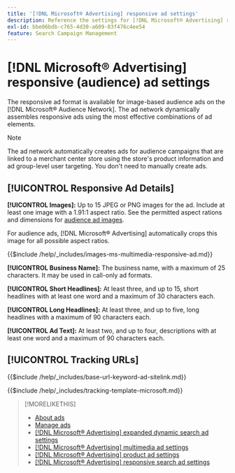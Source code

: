 ```yaml
---
title: '[!DNL Microsoft® Advertising] responsive ad settings'
description: Reference the settings for [!DNL Microsoft® Advertising] responsive ads.
exl-id: bbe06bdb-c765-4d30-a609-03f476c4ee54
feature: Search Campaign Management
---
```

# [!DNL Microsoft® Advertising] responsive (audience) ad settings

The responsive ad format is available for image-based audience ads on the [!DNL Microsoft® Audience Network]. The ad network dynamically assembles responsive ads using the most effective combinations of ad elements.

>[!NOTE]
>
>The ad network automatically creates ads for audience campaigns that are linked to a merchant center store using the store's product information and ad group-level user targeting. You don't need to manually create ads.

## [!UICONTROL Responsive Ad Details]

**[!UICONTROL Images]:** Up to 15 JPEG or PNG images for the ad. Include at least one image with a 1.91:1 aspect ratio. See the permitted aspect rations and dimensions for [audience ad images](https://help.ads.microsoft.com/#apex/ads/en/56912/0).

For audience ads, [!DNL Microsoft® Advertising] automatically crops this image for all possible aspect ratios.

<!-- Instructions -->

{{$include /help/_includes/images-ms-multimedia-responsive-ad.md}}

**[!UICONTROL Business Name]:** The business name, with a maximum of 25 characters. It may be used in call-only ad formats.

**[!UICONTROL Short Headlines]:** At least three, and up to 15, short headlines with at least one word and a maximum of 30 characters each.

**[!UICONTROL Long Headlines]:** At least three, and up to five, long headlines with a maximum of 90 characters each.
 
**[!UICONTROL Ad Text]:** At least two, and up to four, descriptions with at least one word and a maximum of 90 characters each.

## [!UICONTROL Tracking URLs]

<!-- **[!UICONTROL Base URl]:** -->

{{$include /help/_includes/base-url-keyword-ad-sitelink.md}}

<!-- **[!UICONTROL Tracking Template]:** -->

{{$include /help/_includes/tracking-template-microsoft.md}}

>[!MORELIKETHIS]
>
>* [About ads](ad-about.md)
>* [Manage ads](ad-manage.md)
>* [[!DNL Microsoft® Advertising] expanded dynamic search ad settings](ad-settings-microsoft-dsa.md)
>* [[!DNL Microsoft® Advertising] multimedia ad settings](ad-settings-microsoft-multimedia.md)
>* [[!DNL Microsoft® Advertising] product ad settings](ad-settings-microsoft-product.md)
>* [[!DNL Microsoft® Advertising] responsive search ad settings](ad-settings-microsoft-rsa.md)
